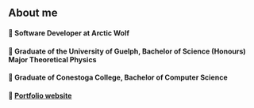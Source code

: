 ## About me

  #### 📝 Software Developer at Arctic Wolf
  #### 📘 Graduate of the University of Guelph, Bachelor of Science (Honours) Major Theoretical Physics
  #### 📗 Graduate of Conestoga College, Bachelor of Computer Science
  #### 💼 <a href="https://kstencell.github.io/">Portfolio website</a>
